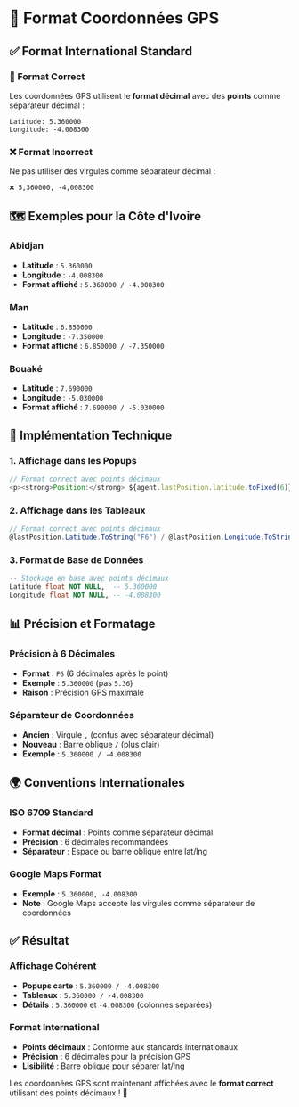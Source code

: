 # 📍 Format Coordonnées GPS

## ✅ **Format International Standard**

### **🎯 Format Correct**
Les coordonnées GPS utilisent le **format décimal** avec des **points** comme séparateur décimal :

```
Latitude: 5.360000
Longitude: -4.008300
```

### **❌ Format Incorrect**
Ne pas utiliser des virgules comme séparateur décimal :
```
❌ 5,360000, -4,008300
```

## 🗺️ **Exemples pour la Côte d'Ivoire**

### **Abidjan**
- **Latitude** : `5.360000`
- **Longitude** : `-4.008300`
- **Format affiché** : `5.360000 / -4.008300`

### **Man**
- **Latitude** : `6.850000`
- **Longitude** : `-7.350000`
- **Format affiché** : `6.850000 / -7.350000`

### **Bouaké**
- **Latitude** : `7.690000`
- **Longitude** : `-5.030000`
- **Format affiché** : `7.690000 / -5.030000`

## 🔧 **Implémentation Technique**

### **1. Affichage dans les Popups**
```javascript
// Format correct avec points décimaux
<p><strong>Position:</strong> ${agent.lastPosition.latitude.toFixed(6)} / ${agent.lastPosition.longitude.toFixed(6)}</p>
```

### **2. Affichage dans les Tableaux**
```csharp
// Format correct avec points décimaux
@lastPosition.Latitude.ToString("F6") / @lastPosition.Longitude.ToString("F6")
```

### **3. Format de Base de Données**
```sql
-- Stockage en base avec points décimaux
Latitude float NOT NULL,  -- 5.360000
Longitude float NOT NULL, -- -4.008300
```

## 📊 **Précision et Formatage**

### **Précision à 6 Décimales**
- **Format** : `F6` (6 décimales après le point)
- **Exemple** : `5.360000` (pas `5.36`)
- **Raison** : Précision GPS maximale

### **Séparateur de Coordonnées**
- **Ancien** : Virgule `,` (confus avec séparateur décimal)
- **Nouveau** : Barre oblique `/` (plus clair)
- **Exemple** : `5.360000 / -4.008300`

## 🌍 **Conventions Internationales**

### **ISO 6709 Standard**
- **Format décimal** : Points comme séparateur décimal
- **Précision** : 6 décimales recommandées
- **Séparateur** : Espace ou barre oblique entre lat/lng

### **Google Maps Format**
- **Exemple** : `5.360000, -4.008300`
- **Note** : Google Maps accepte les virgules comme séparateur de coordonnées

## ✅ **Résultat**

### **Affichage Cohérent**
- **Popups carte** : `5.360000 / -4.008300`
- **Tableaux** : `5.360000 / -4.008300`
- **Détails** : `5.360000` et `-4.008300` (colonnes séparées)

### **Format International**
- **Points décimaux** : Conforme aux standards internationaux
- **Précision** : 6 décimales pour la précision GPS
- **Lisibilité** : Barre oblique pour séparer lat/lng

Les coordonnées GPS sont maintenant affichées avec le **format correct** utilisant des points décimaux ! 📍 